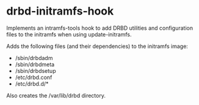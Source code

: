 drbd-initramfs-hook
===================

Implements an intramfs-tools hook to add DRBD utilities and configuration files to the initramfs when using update-initramfs.

Adds the following files (and their dependencies) to the initramfs image:
  * /sbin/drbdadm
  * /sbin/drbdmeta
  * /sbin/drbdsetup
  * /etc/drbd.conf
  * /etc/drbd.d/*

Also creates the /var/lib/drbd directory.
